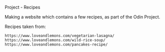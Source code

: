 Project - Recipes

Making a website which contains a few recipes, as part of the Odin Project.

Recipes taken from:

    https://www.loveandlemons.com/vegetarian-lasagna/
    https://www.loveandlemons.com/wild-rice-soup/
    https://www.loveandlemons.com/pancakes-recipe/

